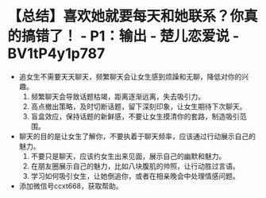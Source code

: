 # 【总结】喜欢她就要每天和她联系？你真的搞错了！ - P1：输出 - 楚儿恋爱说 - BV1tP4y1p787

-   追女生不需要天天聊天，频繁聊天会让女生感到烦躁和无聊，降低对你的兴趣。
    1.  频繁聊天会导致话题枯竭，距离逐渐远离，失去吸引力。
    2.  高点撤出策略，及时切断话题，留下深刻印象，让女生期待下次聊天。
    3.  盲盒效应，保持话题的新鲜感，不要让女生摸清你的套路，制造吸引范围。
-   聊天的目的是让女生了解你，不要执着于聊天频率，应该通过行动展示自己的魅力。
    1.  不要只是聊天，应该约女生出来见面，展示自己的幽默和魅力。
    2.  在朋友圈展示自己的魅力，比如八块腹肌的帅照，让行动胜过言语。
    3.  学习如何吸引女生，让她倒追你，或者在相亲晚会中处理情感问题。
-   添加微信号ccxt668，获取帮助。 